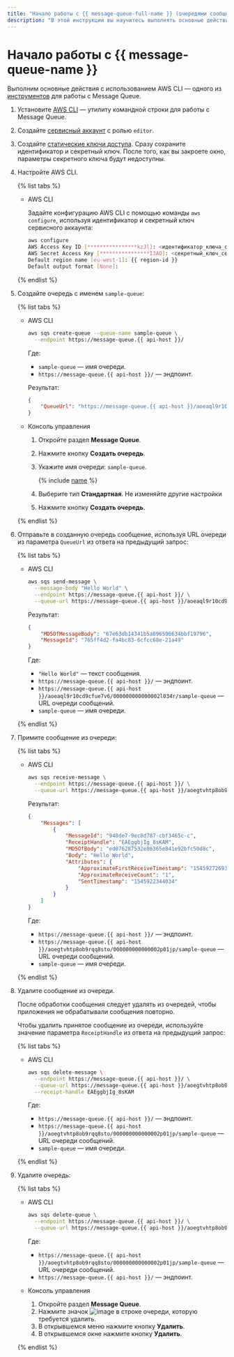 ```yaml
---
title: "Начало работы с {{ message-queue-full-name }} (очередями сообщений)"
description: "В этой инструкции вы научитесь выполнять основные действия с очередями сообщений в {{ message-queue-full-name }}. Для начала установите AWS CLI — утилиту командной строки для работы с {{ message-queue-name }}."
---
```


# Начало работы с {{ message-queue-name }}

Выполним основные действия с использованием AWS CLI — одного из [инструментов](instruments/index.md) для работы с Message Queue.

1. Установите [AWS CLI](https://aws.amazon.com/ru/cli/) — утилиту командной строки для работы с Message Queue.
1. Создайте [сервисный аккаунт](../iam/operations/sa/create.md) с ролью `editor`.
1. Создайте [статические ключи доступа](../iam/operations/sa/create-access-key.md). Сразу сохраните идентификатор и секретный ключ. После того, как вы закроете окно, параметры секретного ключа будут недоступны.
1. Настройте AWS CLI.

   {% list tabs %}

   - AWS CLI
  
     Задайте конфигурацию AWS CLI с помощью команды `aws configure`, используя идентификатор и секретный ключ сервисного аккаунта:
  
     ```bash
     aws configure
     AWS Access Key ID [****************kzJl]: <идентификатор_ключа_сервисного_аккаунта>
     AWS Secret Access Key [****************I3AO]: <секретный_ключ_сервисного_аккаунта>
     Default region name [eu-west-1]: {{ region-id }}
     Default output format [None]:
     ```
  
   {% endlist %}

1. Создайте очередь с именем `sample-queue`:

   {% list tabs %}

   - AWS CLI
  
     ```bash
     aws sqs create-queue --queue-name sample-queue \
       --endpoint https://message-queue.{{ api-host }}/
     ```

     Где:

     * `sample-queue` — имя очереди.
     * `https://message-queue.{{ api-host }}/` — эндпоинт.

     Результат:

     ```json
     {
         "QueueUrl": "https://message-queue.{{ api-host }}/aoeaql9r10cd9cfue7v6/000000000000002n034r/sample-queue"
     }
     ```

   - Консоль управления
  
     1. Откройте раздел **Message Queue**.
     1. Нажмите кнопку **Создать очередь**.
     1. Укажите имя очереди: `sample-queue`.
  
        {% include [name](../_includes/message-queue/ymq-name.md) %}
     1. Выберите тип **Стандартная**. Не изменяйте другие настройки
     1. Нажмите кнопку **Создать очередь**.
  
   {% endlist %}

1. Отправьте в созданную очередь сообщение, используя URL очереди из параметра `QueueUrl` из ответа на предыдущий запрос:

   {% list tabs %}

   - AWS CLI
  
     ```bash
     aws sqs send-message \
       --message-body "Hello World" \
       --endpoint https://message-queue.{{ api-host }}/ \
       --queue-url https://message-queue.{{ api-host }}/aoeaql9r10cd9cfue7v6/000000000000002l034r/sample-queue
     ```

     Результат:
     
     ```json
     {
         "MD5OfMessageBody": "67e63db14341b5a696596634bbf19796",
         "MessageId": "765ff4d2-fa4bc83-6cfcc68e-21a49"
     }
     ```
  
     Где:

     * `"Hello World"` — текст сообщения.
     * `https://message-queue.{{ api-host }}/` — эндпоинт.
     * `https://message-queue.{{ api-host }}/aoeaql9r10cd9cfue7v6/000000000000002l034r/sample-queue` — URL очереди сообщений.
     * `sample-queue` — имя очереди.
  
   {% endlist %}

1. Примите сообщение из очереди:

   {% list tabs %}

   - AWS CLI
  
     ```bash
     aws sqs receive-message \
       --endpoint https://message-queue.{{ api-host }}/ \
       --queue-url https://message-queue.{{ api-host }}/aoegtvhtp8ob9rqq8sto/000000000000002p01jp/sample-queue
     ```

     Результат:

     ```json
     {
         "Messages": [
             {
                 "MessageId": "948de7-9ec8d787-cbf3465c-c",
                 "ReceiptHandle": "EAEggbjIg_8sKAM",
                 "MD5OfBody": "ed076287532e86365e841e92bfc50d8c",
                 "Body": "Hello World",
                 "Attributes": {
                     "ApproximateFirstReceiveTimestamp": "1545927269377",
                     "ApproximateReceiveCount": "1",
                     "SentTimestamp": "1545922344034"
                 }
             }
         ]
     }
     ```
    
     Где:

     * `https://message-queue.{{ api-host }}/` — эндпоинт.
     * `https://message-queue.{{ api-host }}/aoegtvhtp8ob9rqq8sto/000000000000002p01jp/sample-queue` — URL очереди сообщений.
     * `sample-queue` — имя очереди.

   {% endlist %}

1. Удалите сообщение из очереди.

   После обработки сообщения следует удалять из очередей, чтобы приложения не обрабатывали сообщения повторно.

   Чтобы удалить принятое сообщение из очереди, используйте значение параметра `ReceiptHandle` из ответа на предыдущий запрос:

   {% list tabs %}

   - AWS CLI
  
     ```bash
     aws sqs delete-message \
       --endpoint https://message-queue.{{ api-host }}/ \
       --queue-url https://message-queue.{{ api-host }}/aoegtvhtp8ob9rqq8sto/000000000000002p01jp/sample-queue \
       --receipt-handle EAEggbjIg_8sKAM
     ```
     Где:

     * `https://message-queue.{{ api-host }}/` — эндпоинт.
     * `https://message-queue.{{ api-host }}/aoegtvhtp8ob9rqq8sto/000000000000002p01jp/sample-queue` — URL очереди сообщений.
     * `sample-queue` — имя очереди.
  
   {% endlist %}

1. Удалите очередь:

   {% list tabs %}

   - AWS CLI
  
     ```bash
     aws sqs delete-queue \
       --endpoint https://message-queue.{{ api-host }}/ \
       --queue-url https://message-queue.{{ api-host }}/aoegtvhtp8ob9rqq8sto/000000000000002p01jp/sample-queue
     ```
  
     Где:

     * `https://message-queue.{{ api-host }}/aoegtvhtp8ob9rqq8sto/000000000000002p01jp/sample-queue` — URL очереди сообщений.
     * `https://message-queue.{{ api-host }}/` — эндпоинт.


   - Консоль управления
  
     1. Откройте раздел **Message Queue**.
     1. Нажмите значок ![image](../_assets/vertical-ellipsis.svg) в строке очереди, которую требуется удалить.
     1. В открывшемся меню нажмите кнопку **Удалить**.
     1. В открывшемся окне нажмите кнопку **Удалить**.

   {% endlist %}
